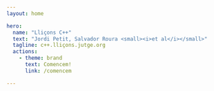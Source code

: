 ```yaml
---
layout: home

hero:
  name: "Lliçons C++"
  text: "Jordi Petit, Salvador Roura <small><i>et al</i></small>"
  tagline: c++.lliçons.jutge.org
  actions:
    - theme: brand
      text: Comencem!
      link: /comencem

---
```

